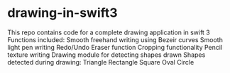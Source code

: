 # drawing-in-swift3
This repo contains code for a complete drawing application in swift 3
Functions included:
Smooth freehand writing using Bezeir curves
Smooth light pen writing
Redo/Undo
Eraser function
Cropping functionality
Pencil texture writing
Drawing module for detecting shapes drawn
Shapes detected during drawing:
Triangle
Rectangle
Square
Oval
Circle
